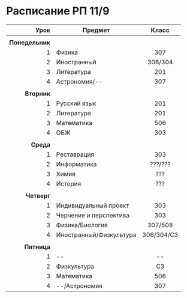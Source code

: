# Расписание РП 11/9

| Урок | Предмет | Класс |
| ----:| ------- |:-----:|
||  
**Понедельник** ||
| 1 | Физика | 307 |
| 2 | Иностранный | 306/304 |
| 3 | Литература | 201 |
| 4 | Астрономия/-- | 307 |
||  
**Вторник** ||
| 1 | Русский язык | 201 |
| 2 | Литература | 201 |
| 3 | Математика | 506 |
| 4 | ОБЖ | 303 |
||  
**Среда** ||
| 1 | Реставрация | 303 |
| 2 | Информатика | ???/??? |
| 3 | Химия | ??? |
| 4 | История | ??? |
||  
**Четверг** ||
| 1 | Индивидуальный проект | 303 |
| 2 | Черчение и перспектива | 303 |
| 3 | Физика/Биология | 307/508 |
| 4 | Иностранный/Физкультура | 306/304/СЗ |
||  
**Пятница** ||
| 1 | -- | -- |
| 2 | Физкультура | СЗ |
| 3 | Математика | 506 |
| 4 | --/Астрономия | 307 |

